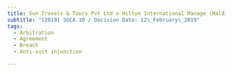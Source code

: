 ```yaml
---
title: Sun Travels & Tours Pvt Ltd v Hilton International Manage (Maldives) Pvt Ltd
subtitle: "[2019] SGCA 10 / Decision Date: 12\_February\_2019"
tags:
  - Arbitration
  - Agreement
  - Breach
  - Anti-suit injunction

---
```

